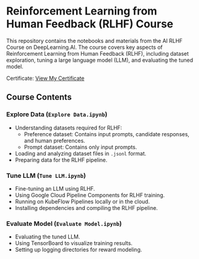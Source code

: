 
# Reinforcement Learning from Human Feedback (RLHF) Course

This repository contains the notebooks and materials from the AI RLHF Course on DeepLearning.AI. The course covers key aspects of Reinforcement Learning from Human Feedback (RLHF), including dataset exploration, tuning a large language model (LLM), and evaluating the tuned model.

Certificate: [View My Certificate](https://learn.deeplearning.ai/accomplishments/eb917f2e-24e5-4029-b86e-7e252da56518)

## Course Contents

### Explore Data (`Explore Data.ipynb`)
- Understanding datasets required for RLHF:
  - Preference dataset: Contains input prompts, candidate responses, and human preferences.
  - Prompt dataset: Contains only input prompts.
- Loading and analyzing dataset files in `.jsonl` format.
- Preparing data for the RLHF pipeline.

### Tune LLM (`Tune LLM.ipynb`)
- Fine-tuning an LLM using RLHF.
- Using Google Cloud Pipeline Components for RLHF training.
- Running on KubeFlow Pipelines locally or in the cloud.
- Installing dependencies and compiling the RLHF pipeline.

### Evaluate Model (`Evaluate Model.ipynb`)
- Evaluating the tuned LLM.
- Using TensorBoard to visualize training results.
- Setting up logging directories for reward modeling.
